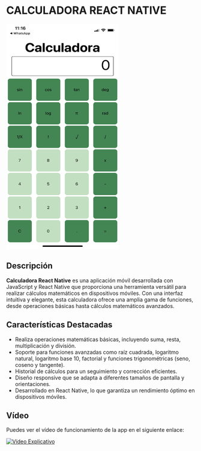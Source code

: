 # CALCULADORA REACT NATIVE

<img src="https://github.com/LaClCr/CALCULADORA/blob/938fe03af17f8bb0d172836c765a2f3820586ebd/assets/CAPTURACALC.png" width="300" height="600">

## Descripción

**Calculadora React Native** es una aplicación móvil desarrollada con JavaScript y React Native que proporciona una herramienta versátil para realizar cálculos matemáticos en dispositivos móviles. Con una interfaz intuitiva y elegante, esta calculadora ofrece una amplia gama de funciones, desde operaciones básicas hasta cálculos matemáticos avanzados. 

## Características Destacadas

- Realiza operaciones matemáticas básicas, incluyendo suma, resta, multiplicación y división.
- Soporte para funciones avanzadas como raíz cuadrada, logaritmo natural, logaritmo base 10, factorial y funciones trigonométricas (seno, coseno y tangente).
- Historial de cálculos para un seguimiento y corrección eficientes.
- Diseño responsive que se adapta a diferentes tamaños de pantalla y orientaciones.
- Desarrollado en React Native, lo que garantiza un rendimiento óptimo en dispositivos móviles.

## Vídeo 

Puedes ver el vídeo de funcionamiento de la app en el siguiente enlace:

[![Vídeo Explicativo](https://www.youtube.com/watch?v=Z3b6RJQ7eKo)](https://www.youtube.com/watch?v=Z3b6RJQ7eKo)

